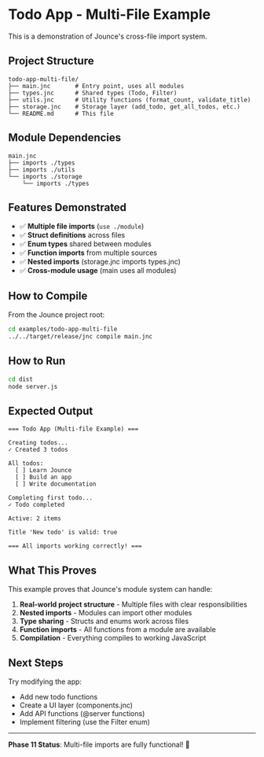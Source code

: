 # Todo App - Multi-File Example

This is a demonstration of Jounce's cross-file import system.

## Project Structure

```
todo-app-multi-file/
├── main.jnc       # Entry point, uses all modules
├── types.jnc      # Shared types (Todo, Filter)
├── utils.jnc      # Utility functions (format_count, validate_title)
├── storage.jnc    # Storage layer (add_todo, get_all_todos, etc.)
└── README.md      # This file
```

## Module Dependencies

```
main.jnc
├── imports ./types
├── imports ./utils
└── imports ./storage
    └── imports ./types
```

## Features Demonstrated

- ✅ **Multiple file imports** (`use ./module`)
- ✅ **Struct definitions** across files
- ✅ **Enum types** shared between modules
- ✅ **Function imports** from multiple sources
- ✅ **Nested imports** (storage.jnc imports types.jnc)
- ✅ **Cross-module usage** (main uses all modules)

## How to Compile

From the Jounce project root:

```bash
cd examples/todo-app-multi-file
../../target/release/jnc compile main.jnc
```

## How to Run

```bash
cd dist
node server.js
```

## Expected Output

```
=== Todo App (Multi-file Example) ===

Creating todos...
✓ Created 3 todos

All todos:
  [ ] Learn Jounce
  [ ] Build an app
  [ ] Write documentation

Completing first todo...
✓ Todo completed

Active: 2 items

Title 'New todo' is valid: true

=== All imports working correctly! ===
```

## What This Proves

This example proves that Jounce's module system can handle:

1. **Real-world project structure** - Multiple files with clear responsibilities
2. **Nested imports** - Modules can import other modules
3. **Type sharing** - Structs and enums work across files
4. **Function imports** - All functions from a module are available
5. **Compilation** - Everything compiles to working JavaScript

## Next Steps

Try modifying the app:
- Add new todo functions
- Create a UI layer (components.jnc)
- Add API functions (@server functions)
- Implement filtering (use the Filter enum)

---

**Phase 11 Status**: Multi-file imports are fully functional! 🎉
